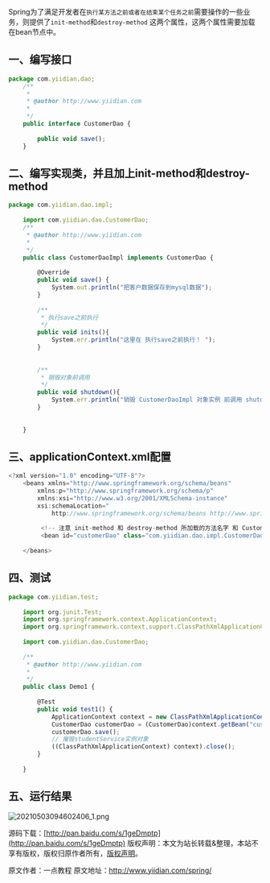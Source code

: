 


Spring为了满足开发者在`执行某方法之前或者在结束某个任务之前`需要操作的一些业务，则提供了`init-method`和`destroy-method` 这两个属性，这两个属性需要加载在bean节点中。

## **一、编写接口**


```js 
package com.yiidian.dao;
    /**
     * 
     * @author http://www.yiidian.com
     *
     */
    public interface CustomerDao {
    
    	public void save();
    }
```

## **二、编写实现类，并且加上init-method和destroy-method**


```js 
package com.yiidian.dao.impl;
    
    import com.yiidian.dao.CustomerDao;
    /**
     * @author http://www.yiidian.com
     *
     */
    public class CustomerDaoImpl implements CustomerDao {
    	
    	@Override
    	public void save() {
    		System.out.println("把客户数据保存到mysql数据");
    	}
    	
    	/**
         * 执行save之前执行
         */
        public void inits(){
            System.err.println("这里在 执行save之前执行！ ");
        }
        
        
        /**
         * 销毁对象前调用
         */
        public void shutdown(){
            System.err.println("销毁 CustomerDaoImpl 对象实例 前调用 shutdown()方法");
        }
    
    
    }
```

## **三、applicationContext.xml配置**


```js 
<?xml version="1.0" encoding="UTF-8"?>
    <beans xmlns="http://www.springframework.org/schema/beans"
    	xmlns:p="http://www.springframework.org/schema/p"
        xmlns:xsi="http://www.w3.org/2001/XMLSchema-instance"
        xsi:schemaLocation="
            http://www.springframework.org/schema/beans http://www.springframework.org/schema/beans/spring-beans.xsd">
    
    	 <!-- 注意 init-method 和 destroy-method 所加载的方法名字 和 CustomerDaoImpl.java中对比 -->    
    	 <bean id="customerDao" class="com.yiidian.dao.impl.CustomerDaoImpl" init-method="inits" destroy-method="shutdown"></bean>
        
    </beans>
```

## **四、测试**


```js 
package com.yiidian.test;
    
    import org.junit.Test;
    import org.springframework.context.ApplicationContext;
    import org.springframework.context.support.ClassPathXmlApplicationContext;
    
    import com.yiidian.dao.CustomerDao;
    
    /**
     * @author http://www.yiidian.com
     * 
     */
    public class Demo1 {
    
    	@Test
    	public void test1() {
    		ApplicationContext context = new ClassPathXmlApplicationContext("applicationContext.xml");
    		CustomerDao customerDao = (CustomerDao)context.getBean("customerDao");
    		customerDao.save();
    		// 摧毁studentService实例对象
    		((ClassPathXmlApplicationContext) context).close();
    	}
    
    }
```

## **五、运行结果**

![20210503094602406_1.png](https://gitee.com/hezhiyuan007/java-study/raw/master/images/Spring/92198959-0904-4826-9662-97dfbbbe7784.png)

源码下载：[http://pan.baidu.com/s/1geDmptp](http://pan.baidu.com/s/1geDmptp)
版权声明：本文为站长转载&整理，本站不享有版权，版权归原作者所有，[版权声明](https://gitee.com/hezhiyuan007/java-notes/raw/master/disclaimer.md)。




原文作者：一点教程 原文地址：http://www.yiidian.com/spring/